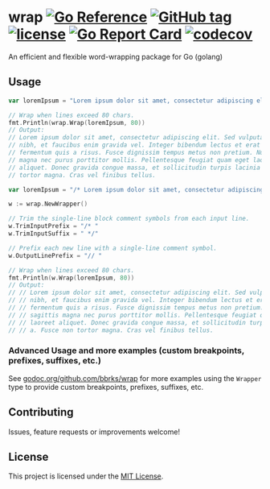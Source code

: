 # wrap [![Go Reference](https://pkg.go.dev/badge/github.com/bbrks/wrap.svg)](https://pkg.go.dev/github.com/bbrks/wrap) [![GitHub tag](https://img.shields.io/github/tag/bbrks/wrap.svg)](https://github.com/bbrks/wrap/releases) [![license](https://img.shields.io/github/license/bbrks/wrap.svg)](https://github.com/bbrks/wrap/blob/master/LICENSE) [![Go Report Card](https://goreportcard.com/badge/github.com/bbrks/wrap)](https://goreportcard.com/report/github.com/bbrks/wrap) [![codecov](https://codecov.io/gh/bbrks/wrap/branch/master/graph/badge.svg)](https://codecov.io/gh/bbrks/wrap)

An efficient and flexible word-wrapping package for Go (golang)

## Usage

```go
var loremIpsum = "Lorem ipsum dolor sit amet, consectetur adipiscing elit. Sed vulputate quam nibh, et faucibus enim gravida vel. Integer bibendum lectus et erat semper fermentum quis a risus. Fusce dignissim tempus metus non pretium. Nunc sagittis magna nec purus porttitor mollis. Pellentesque feugiat quam eget laoreet aliquet. Donec gravida congue massa, et sollicitudin turpis lacinia a. Fusce non tortor magna. Cras vel finibus tellus."

// Wrap when lines exceed 80 chars.
fmt.Println(wrap.Wrap(loremIpsum, 80))
// Output:
// Lorem ipsum dolor sit amet, consectetur adipiscing elit. Sed vulputate quam
// nibh, et faucibus enim gravida vel. Integer bibendum lectus et erat semper
// fermentum quis a risus. Fusce dignissim tempus metus non pretium. Nunc sagittis
// magna nec purus porttitor mollis. Pellentesque feugiat quam eget laoreet
// aliquet. Donec gravida congue massa, et sollicitudin turpis lacinia a. Fusce non
// tortor magna. Cras vel finibus tellus.
```

```go
var loremIpsum = "/* Lorem ipsum dolor sit amet, consectetur adipiscing elit. Sed vulputate quam nibh, et faucibus enim gravida vel. Integer bibendum lectus et erat semper fermentum quis a risus. Fusce dignissim tempus metus non pretium. Nunc sagittis magna nec purus porttitor mollis. Pellentesque feugiat quam eget laoreet aliquet. Donec gravida congue massa, et sollicitudin turpis lacinia a. Fusce non tortor magna. Cras vel finibus tellus. */"

w := wrap.NewWrapper()

// Trim the single-line block comment symbols from each input line.
w.TrimInputPrefix = "/* "
w.TrimInputSuffix = " */"

// Prefix each new line with a single-line comment symbol.
w.OutputLinePrefix = "// "

// Wrap when lines exceed 80 chars.
fmt.Println(w.Wrap(loremIpsum, 80))
// Output:
// // Lorem ipsum dolor sit amet, consectetur adipiscing elit. Sed vulputate quam
// // nibh, et faucibus enim gravida vel. Integer bibendum lectus et erat semper
// // fermentum quis a risus. Fusce dignissim tempus metus non pretium. Nunc
// // sagittis magna nec purus porttitor mollis. Pellentesque feugiat quam eget
// // laoreet aliquet. Donec gravida congue massa, et sollicitudin turpis lacinia
// // a. Fusce non tortor magna. Cras vel finibus tellus.
```

### Advanced Usage and more examples (custom breakpoints, prefixes, suffixes, etc.)

See [godoc.org/github.com/bbrks/wrap](https://godoc.org/github.com/bbrks/wrap) for more examples using the `Wrapper` type to provide custom breakpoints, prefixes, suffixes, etc.

## Contributing

Issues, feature requests or improvements welcome!

## License
This project is licensed under the [MIT License](LICENSE).
